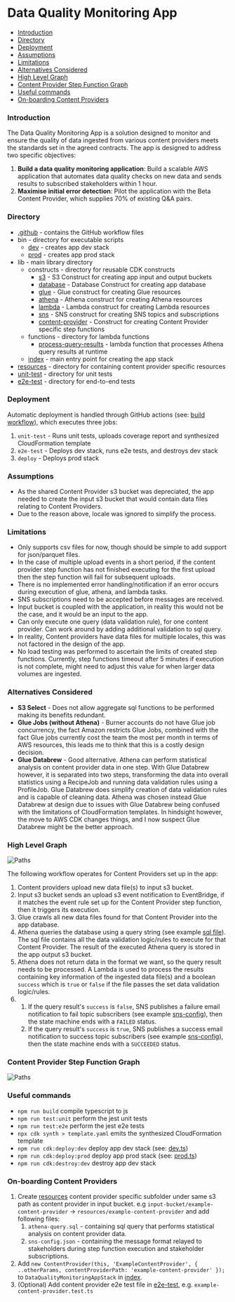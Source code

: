 # Data Quality Monitoring App
- [Introduction](#introduction)
- [Directory](#directory)
- [Deployment](#deployment)
- [Assumptions](#assumptions)
- [Limitations](#limitations)
- [Alternatives Considered](#alternatives-considered)
- [High Level Graph](#high-level-graph)
- [Content Provider Step Function Graph](#content-provider-step-function-graph)
- [Useful commands](#useful-commands)
- [On-boarding Content Providers](#on-boarding-content-providers)

### Introduction
The Data Quality Monitoring App is a solution designed to monitor and ensure the quality of data ingested from various 
content providers meets the standards set in the agreed contracts. The app is designed to address two specific objectives:
1. **Build a data quality monitoring application**:
Build a scalable AWS application that automates data quality checks on new data and sends results to subscribed stakeholders within 1 hour.
2. **Maximise initial error detection**:
Pilot the application with the Beta Content Provider, which supplies 70% of existing Q&A pairs.
### Directory
* [.github](.github) - contains the GitHub workflow files
* bin - directory for executable scripts
  * [dev](bin/dev.ts) - creates app dev stack
  * [prod](bin/prod.ts) - creates app prod stack
* lib - main library directory
  * constructs - directory for reusable CDK constructs
    * [s3](lib/constructs/s3.ts) - S3 Construct for creating app input and output buckets
    * [database](lib/constructs/database.ts) - Database Construct for creating app database
    * [glue](lib/constructs/glue.ts) - Glue construct for creating Glue resources
    * [athena](lib/constructs/athena.ts) - Athena construct for creating Athena resources
    * [lambda](lib/constructs/lambda.ts) - Lambda construct for creating Lambda resources
    * [sns](lib/constructs/sns.ts) - SNS construct for creating SNS topics and subscriptions
    * [content-provider](lib/constructs/content-provider.ts) - Construct for creating Content Provider specific step functions
  * functions - directory for lambda functions
    * [process-query-results](lib/functions/process-query-results.ts) - lambda function that processes Athena query results at runtime
  * [index](lib/index.ts) - main entry point for creating the app stack 
* [resources](resources) - directory for containing content provider specific resources
* [unit-test](unit-test) - directory for unit tests
* [e2e-test](e2e-test) - directory for end-to-end tests

### Deployment
Automatic deployment is handled through GitHub actions (see: [build workflow](.github/workflows/build.yml)), which executes three jobs:
1. `unit-test` - Runs unit tests, uploads coverage report and synthesized CloudFormation template
2. `e2e-test` - Deploys dev stack, runs e2e tests, and destroys dev stack
3. `deploy` - Deploys prod stack

### Assumptions
* As the shared Content Provider s3 bucket was depreciated, the app needed to create the input s3 bucket that would contain 
data files relating to Content Providers.
* Due to the reason above, locale was ignored to simplify the process.

### Limitations

* Only supports csv files for now, though should be simple to add support for json/parquet files.
* In the case of multiple upload events in a short period, if the content provider step function has not finished
  executing for the first upload then the step function will fail for subsequent uploads.
* There is no implemented error handling/notification if an error occurs during execution of glue, athena, and lambda tasks.
* SNS subscriptions need to be accepted before messages are received.
* Input bucket is coupled with the application, in reality this would not be the case, and it would be an input to the app.
* Can only execute one query (data validation rule), for one content provider. Can work around by adding additional
  validation to sql query.
* In reality, Content providers have data files for multiple locales, this was not factored in the design of the app.
* No load testing was performed to ascertain the limits of created step functions. Currently, step functions timeout
  after 5 minutes if execution is not complete, might need to adjust this value for when larger data volumes are ingested.

### Alternatives Considered
* **S3 Select** - Does not allow aggregate sql functions to be performed making its benefits redundant.
* **Glue Jobs (without Athena)** - Burner accounts do not have Glue job concurrency, the fact Amazon restricts Glue Jobs, combined 
with the fact Glue jobs currently cost the team the most per month in terms of AWS resources, this leads me to think that this
is a costly design decision.
* **Glue Databrew** - Good alternative. Athena can perform statistical analysis on content provider data in one step. 
With Glue Databrew however, it is separated into two steps, transforming the data into overall statistics using a RecipeJob 
and running data validation rules using a ProfileJob. Glue Databrew does simplify creation of data validation rules and is
capable of cleaning data. Athena was chosen instead Glue Databrew at design due to issues with Glue Databrew being confused 
with the limitations of CloudFormation templates. In hindsight however, the move to AWS CDK changes things, and I now suspect 
Glue Databrew might be the better approach.

### High Level Graph
![Paths](./images/data_quality_monitoring_app_graph.png)

The following workflow operates for Content Providers set up in the app:
1. Content providers upload new data file(s) to input s3 bucket.
2. Input s3 bucket sends an upload s3 event notification to EventBridge, if it matches the event rule set up for the 
Content Provider step function, then it triggers its execution.
3. Glue crawls all new data files found for that Content Provider into the app database.
4. Athena queries the database using a query string (see example [sql file](resources/beta-content-provider/athena-query.sql)). 
The sql file contains all the data validation logic/rules to execute for that Content Provider. The result of the executed 
Athena query is stored in the app output s3 bucket.
5. Athena does not return data in the format we want, so the query result needs to be processed. A Lambda is used to 
process the results containing key information of the ingested data file(s) and a boolean `success` which is `true` or `false` if the 
file passes the set data validation logic/rules.
6. 
   1. If the query result's `success` is `false`, SNS publishes a failure email notification to fail topic subscribers 
(see example [sns-config](resources/beta-content-provider/sns-config.json)), then the state machine ends with 
a `FAILED` status.
   2. If the query result's `success` is `true`, SNS publishes a success email notification to success topic subscribers
(see example [sns-config](resources/beta-content-provider/sns-config.json)), then the state machine ends with
a `SUCCEEDED` status.
   
### Content Provider Step Function Graph

![Paths](./images/content_provider_stepfunctions_graph.png)

### Useful commands

* `npm run build`   compile typescript to js
* `npm run test:unit`    perform the jest unit tests
* `npm run test:e2e`    perform the jest e2e tests
* `npx cdk synth > template.yaml`   emits the synthesized CloudFormation template
* `npm run cdk:deploy:dev`  deploy app dev stack (see: [dev.ts](bin/dev.ts))
* `npm run cdk:deploy:prod`  deploy app prod stack (see: [prod.ts](bin/prod.ts))
* `npm run cdk:destroy:dev`  destroy app dev stack

### On-boarding Content Providers

1. Create [resources](resources) content provider specific subfolder under same s3 path as content provider in input bucket. 
e.g `input-bucket/example-content-provider` -> `resources/example-content-provider` and add following files:
   1. `athena-query.sql` - containing sql query that performs statistical analysis on content provider data.
   2. `sns-config.json` - containing the message format relayed to stakeholders during step function execution and stakeholder
subscriptions.
2. Add `new ContentProvider(this, 'ExampleContentProvider', { ..otherParams, contentProviderPath: 'example-content-provider' });`
to `DataQualityMonitoringAppStack` in [index](lib/index.ts).
3. (Optional) Add content provider e2e test file in [e2e-test](e2e-test), e.g. `example-content-provider.test.ts`

